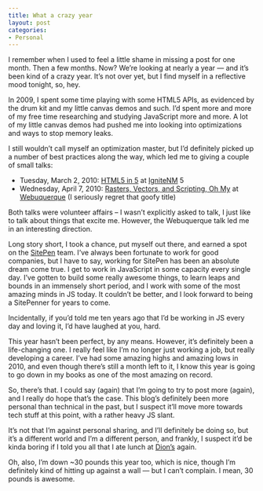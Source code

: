 ```yaml
---
title: What a crazy year
layout: post
categories:
- Personal
---
```

I remember when I used to feel a little shame in missing a post for one month. Then a few months. Now? We’re looking at nearly a year — and it’s been kind of a crazy year. It’s not over yet, but I find myself in a reflective mood tonight, so, hey.

In 2009, I spent some time playing with some HTML5 APIs, as evidenced by the drum kit and my little canvas demos and such. I’d spent more and more of my free time researching and studying JavaScript more and more. A lot of my little canvas demos had pushed me into looking into optimizations and ways to stop memory leaks.

I still wouldn’t call myself an optimization master, but I’d definitely picked up a number of best practices along the way, which led me to giving a couple of small talks:

*   Tuesday, March 2, 2010: [HTML5 in 5][1] at [IgniteNM][2] 5
*   Wednesday, April 7, 2010: [Rasters, Vectors, and Scripting, Oh My][3] at [Webuquerque][4] (I seriously regret that goofy title)

Both talks were volunteer affairs – I wasn’t explicitly asked to talk, I just like to talk about things that excite me. However, the Webuquerque talk led me in an interesting direction.

Long story short, I took a chance, put myself out there, and earned a spot on the [SitePen][5] team. I’ve always been fortunate to work for good companies, but I have to say, working for SitePen has been an absolute dream come true. I get to work in JavaScript in some capacity every single day. I’ve gotten to build some really awesome things, to learn leaps and bounds in an immensely short period, and I work with some of the most amazing minds in JS today. It couldn’t be better, and I look forward to being a SitePenner for years to come.

Incidentally, if you’d told me ten years ago that I’d be working in JS every day and loving it, I’d have laughed at you, hard.

This year hasn’t been perfect, by any means. However, it’s definitely been a life-changing one. I really feel like I’m no longer just working a job, but really developing a career. I’ve had some amazing highs and amazing lows in 2010, and even though there’s still a month left to it, I know this year is going to go down in my books as one of the most amazing on record.

So, there’s that. I could say (again) that I’m going to try to post more (again), and I really do hope that’s the case. This blog’s definitely been more personal than technical in the past, but I suspect it’ll move more towards tech stuff at this point, with a rather heavy JS slant.

It’s not that I’m against personal sharing, and I’ll definitely be doing so, but it’s a different world and I’m a different person, and frankly, I suspect it’d be kinda boring if I told you all that I ate lunch at [Dion’s][6] again.

Oh, also, I’m down ~30 pounds this year too, which is nice, though I’m definitely kind of hitting up against a wall — but I can’t complain. I mean, 30 pounds is awesome.

 [1]: http://www.youtube.com/watch?v=cGvrB6K7sHY
 [2]: http://www.ignite-nm.com
 [3]: http://webuquerque.com/News/Recap-Rasters-Vectors-Scripting.php
 [4]: http://www.webuquerque.com
 [5]: http://www.sitepen.com/
 [6]: http://www.dionspizza.com/